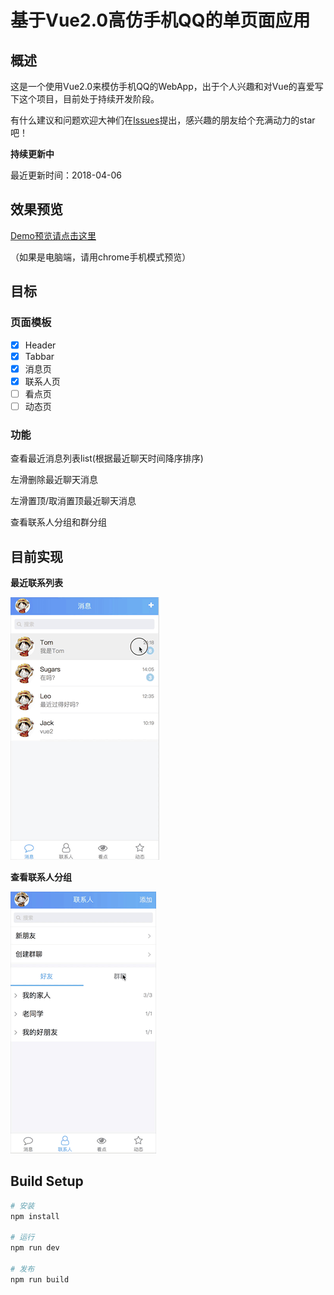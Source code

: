 # 基于Vue2.0高仿手机QQ的单页面应用

## 概述

这是一个使用Vue2.0来模仿手机QQ的WebApp，出于个人兴趣和对Vue的喜爱写下这个项目，目前处于持续开发阶段。

有什么建议和问题欢迎大神们在[Issues](https://github.com/suguoyao/vue2-QQ/issues)提出，感兴趣的朋友给个充满动力的star吧！

**持续更新中**

最近更新时间：2018-04-06

## 效果预览 

[Demo预览请点击这里](http://120.79.241.61/message) 


（如果是电脑端，请用chrome手机模式预览）


## 目标

### 页面模板
- [x]  Header
- [x]  Tabbar
- [x]  消息页
- [x]  联系人页
- [ ]  看点页
- [ ]  动态页

### 功能
查看最近消息列表list(根据最近聊天时间降序排序)

左滑删除最近聊天消息

左滑置顶/取消置顶最近聊天消息

查看联系人分组和群分组

## 目前实现

**最近联系列表**

![最近联系列表模板](./static/message.gif)


**查看联系人分组**

![查看联系人分组模板](./static/contact.gif)


## Build Setup

``` bash
# 安装
npm install

# 运行
npm run dev

# 发布
npm run build
